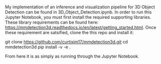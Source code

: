 My implementation of an inference and visualization pipeline for 3D Object Detection can be found in 3D_Object_Detection.ipynb. In order to run this Jupyter Notebook, you must first install the required supporting libraries. These library requirements can be found here: https://mmdetection3d.readthedocs.io/en/latest/getting_started.html. Once these requirement are satsified, clone the this repo and install it:

git clone https://github.com/curtisjm17/mmdetection3d.git
cd mmdetection3d
pip install -v -e . 

From here it is as simply as running through the Jupyter Notebook.

